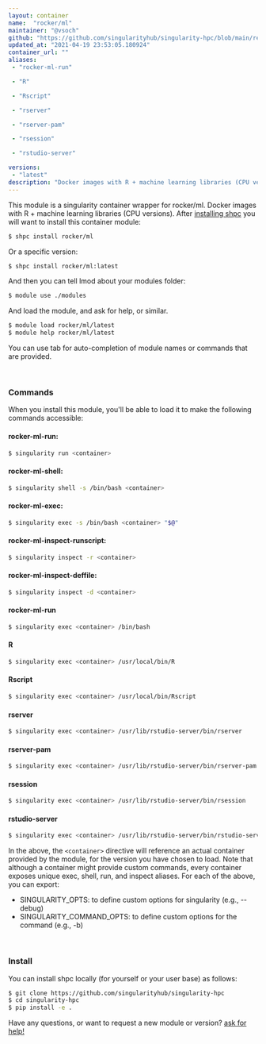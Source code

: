 ```yaml
---
layout: container
name:  "rocker/ml"
maintainer: "@vsoch"
github: "https://github.com/singularityhub/singularity-hpc/blob/main/registry/rocker/ml/container.yaml"
updated_at: "2021-04-19 23:53:05.180924"
container_url: ""
aliases:
 - "rocker-ml-run"

 - "R"

 - "Rscript"

 - "rserver"

 - "rserver-pam"

 - "rsession"

 - "rstudio-server"

versions:
 - "latest"
description: "Docker images with R + machine learning libraries (CPU versions)."
---
```


This module is a singularity container wrapper for rocker/ml.
Docker images with R + machine learning libraries (CPU versions).
After [installing shpc](#install) you will want to install this container module:

```bash
$ shpc install rocker/ml
```

Or a specific version:

```bash
$ shpc install rocker/ml:latest
```

And then you can tell lmod about your modules folder:

```bash
$ module use ./modules
```

And load the module, and ask for help, or similar.

```bash
$ module load rocker/ml/latest
$ module help rocker/ml/latest
```

You can use tab for auto-completion of module names or commands that are provided.

<br>

### Commands

When you install this module, you'll be able to load it to make the following commands accessible:

#### rocker-ml-run:

```bash
$ singularity run <container>
```

#### rocker-ml-shell:

```bash
$ singularity shell -s /bin/bash <container>
```

#### rocker-ml-exec:

```bash
$ singularity exec -s /bin/bash <container> "$@"
```

#### rocker-ml-inspect-runscript:

```bash
$ singularity inspect -r <container>
```

#### rocker-ml-inspect-deffile:

```bash
$ singularity inspect -d <container>
```


#### rocker-ml-run
       
```bash
$ singularity exec <container> /bin/bash
```


#### R
       
```bash
$ singularity exec <container> /usr/local/bin/R
```


#### Rscript
       
```bash
$ singularity exec <container> /usr/local/bin/Rscript
```


#### rserver
       
```bash
$ singularity exec <container> /usr/lib/rstudio-server/bin/rserver
```


#### rserver-pam
       
```bash
$ singularity exec <container> /usr/lib/rstudio-server/bin/rserver-pam
```


#### rsession
       
```bash
$ singularity exec <container> /usr/lib/rstudio-server/bin/rsession
```


#### rstudio-server
       
```bash
$ singularity exec <container> /usr/lib/rstudio-server/bin/rstudio-server
```



In the above, the `<container>` directive will reference an actual container provided
by the module, for the version you have chosen to load. Note that although a container
might provide custom commands, every container exposes unique exec, shell, run, and
inspect aliases. For each of the above, you can export:

 - SINGULARITY_OPTS: to define custom options for singularity (e.g., --debug)
 - SINGULARITY_COMMAND_OPTS: to define custom options for the command (e.g., -b)

<br>
  
### Install

You can install shpc locally (for yourself or your user base) as follows:

```bash
$ git clone https://github.com/singularityhub/singularity-hpc
$ cd singularity-hpc
$ pip install -e .
```

Have any questions, or want to request a new module or version? [ask for help!](https://github.com/singularityhub/singularity-hpc/issues)